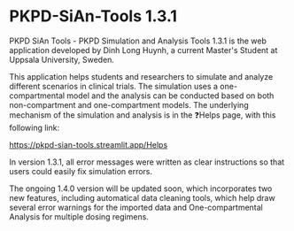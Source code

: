 # PKPD-SiAn-Tools 1.3.1
PKPD SiAn Tools - PKPD Simulation and Analysis Tools 1.3.1 is the web application developed by Dinh Long Huynh, a current Master's Student at Uppsala University, Sweden.

This application helps students and researchers to simulate and analyze different scenarios in clinical trials. The simulation uses a one-compartmental model and the analysis can be conducted based on both non-compartment and one-compartment models. The underlying mechanism of the simulation and analysis is in the ❓Helps page, with this following link: 

https://pkpd-sian-tools.streamlit.app/Helps

In version 1.3.1, all error messages were written as clear instructions so that users could easily fix simulation errors.

The ongoing 1.4.0 version will be updated soon, which incorporates two new features, including automatical data cleaning tools, which help draw several error warnings for the imported data and One-compartmental Analysis for multiple dosing regimens.
